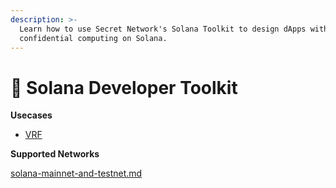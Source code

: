 ```yaml
---
description: >-
  Learn how to use Secret Network's Solana Toolkit to design dApps with
  confidential computing on Solana.
---
```


# 🙌 Solana Developer Toolkit

**Usecases**

* [VRF](https://docs.scrt.network/secret-network-documentation/development/ethereum-evm-developer-toolkit/usecases/vrf)

**Supported Networks**

[solana-mainnet-and-testnet.md](solana/solana-mainnet-and-testnet.md "mention")
